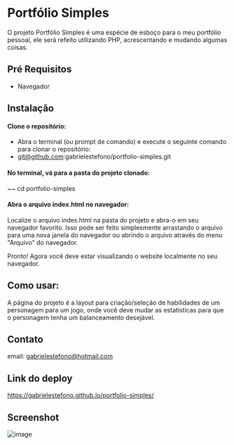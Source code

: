 # Portfólio Simples

O projeto Portfólio Simples é uma espécie de esboço para o meu portfólio pessoal, ele será refeito utilizando PHP, acrescentando e mudando algumas coisas.

## Pré Requisitos
* Navegador

## Instalação

#### Clone o repositório:
* Abra o terminal (ou prompt de comando) e execute o seguinte comando para clonar o repositório:
* git@github.com:gabrielestefono/portfolio-simples.git
#### No terminal, vá para a pasta do projeto clonado:
~~ cd portfolio-simples
#### Abra o arquivo index.html no navegador:
Localize o arquivo index.html na pasta do projeto e abra-o em seu navegador favorito. Isso pode ser feito simplesmente arrastando o arquivo para uma nova janela do navegador ou abrindo o arquivo através do menu "Arquivo" do navegador.

Pronto! Agora você deve estar visualizando o website localmente no seu navegador.

## Como usar:

A página do projeto é a layout para criação/seleção de habilidades de um personagem para um jogo, onde você deve mudar as estatísticas para que o personagem tenha um balanceamento desejável.

## Contato

email: gabrielestefono@hotmail.com

## Link do deploy
https://gabrielestefono.github.io/portfolio-simples/

## Screenshot
![image](https://user-images.githubusercontent.com/104292192/232762296-f1ab3f24-8b21-479f-a835-f51b303f9308.png)


